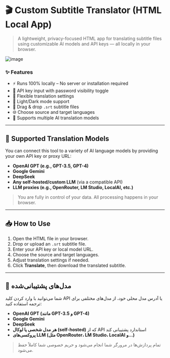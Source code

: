 # 🎬 Custom Subtitle Translator (HTML Local App)

> A lightweight, privacy-focused HTML app for translating subtitle files using customizable AI models and API keys — all locally in your browser.

![image](https://github.com/user-attachments/assets/31a25e82-30fb-4e91-964b-b5995ec428b9)

### ✨ Features

- ⚡ Runs 100% locally – No server or installation required
- 🔑 API key input with password visibility toggle
- 🎯 Flexible translation settings
- 🌙 Light/Dark mode support
- 🧾 Drag & drop `.srt` subtitle files
- 🌐 Choose source and target languages
- 🤖 Supports multiple AI translation models

---

## 🤖 Supported Translation Models

You can connect this tool to a variety of AI language models by providing your own API key or proxy URL:

- **OpenAI GPT (e.g., GPT-3.5, GPT-4)**
- **Google Gemini**
- **DeepSeek**
- **Any self-hosted/custom LLM** (via a compatible API)
- **LLM proxies (e.g., OpenRouter, LM Studio, LocalAI, etc.)**

> You are fully in control of your data. All processing happens in your browser.

---

## 📥 How to Use

1. Open the HTML file in your browser.
2. Drop or upload an `.srt` subtitle file.
3. Enter your API key or local model URL.
4. Choose the source and target languages.
5. Adjust translation settings if needed.
6. Click **Translate**, then download the translated subtitle.


---

## 🤖 مدل‌های پشتیبانی‌شده

شما می‌توانید با وارد کردن کلید API یا آدرس مدل محلی خود، از مدل‌های مختلفی برای ترجمه استفاده کنید:

- **OpenAI GPT (مانند GPT-3.5 و GPT-4)**
- **Google Gemini**
- **DeepSeek**
- **هر مدل شخصی یا لوکال (self-hosted)** که از API استاندارد پشتیبانی کند
- **پروکسی‌های LLM (مثل OpenRouter، LM Studio، LocalAI و...)**

> تمام پردازش‌ها در مرورگر شما انجام می‌شود و حریم خصوصی شما کاملاً حفظ می‌شود.